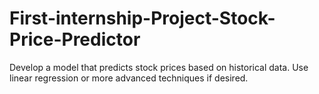 # First-internship-Project-Stock-Price-Predictor
Develop a model that predicts stock prices based on historical data. Use linear regression or more advanced techniques if desired.
